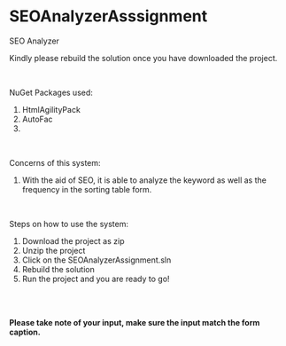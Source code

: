 # SEOAnalyzerAsssignment
SEO Analyzer

Kindly please rebuild the solution once you have downloaded the project.

<br />

NuGet Packages used:
1. HtmlAgilityPack
2. AutoFac
3.

<br />

Concerns of this system:
1. With the aid of SEO, it is able to analyze the keyword as well as the frequency in the sorting table form.

<br />

Steps on how to use the system:
1. Download the project as zip
2. Unzip the project
3. Click on the SEOAnalyzerAssignment.sln
4. Rebuild the solution
5. Run the project and you are ready to go!

<br />
<br />


**Please take note of your input, make sure the input match the form caption.**


